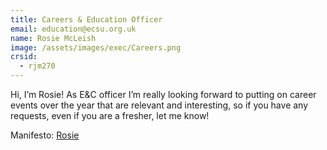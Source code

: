 ```yaml
---
title: Careers & Education Officer
email: education@ecsu.org.uk
name: Rosie McLeish
image: /assets/images/exec/Careers.png
crsid:
  - rjm270
---
```

Hi, I’m Rosie! As E&C officer I’m really looking forward to putting on career events over the year that are relevant and interesting, so if you have any requests, even if you are a fresher, let me know!

Manifesto: [Rosie](https://drive.google.com/file/d/18Op-xguf-e3DVXn6O4i88XKKRa4RUQUE/view?usp=sharing)